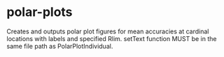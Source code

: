 # polar-plots
Creates and outputs polar plot figures for mean accuracies at cardinal locations with labels and specified Rlim. setText function MUST be in the same file path as PolarPlotIndividual.
